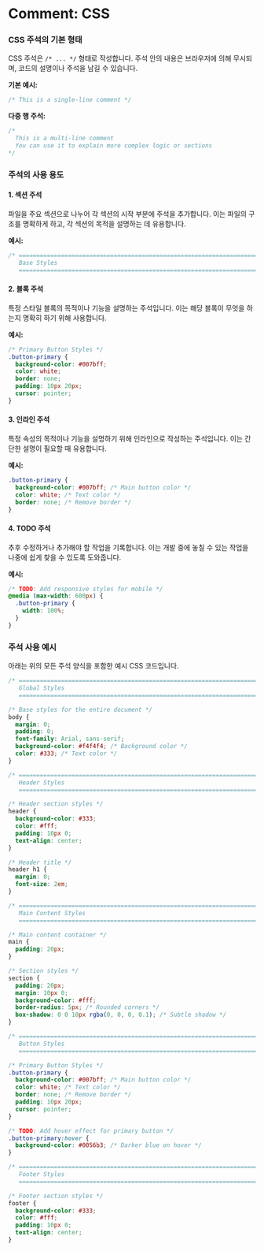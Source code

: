 # Comment: CSS

### CSS 주석의 기본 형태

CSS 주석은 `/* ... */` 형태로 작성합니다. 주석 안의 내용은 브라우저에 의해 무시되며, 코드의 설명이나 주석을 남길 수 있습니다.

**기본 예시:**
```css
/* This is a single-line comment */
```

**다중 행 주석:**
```css
/*
  This is a multi-line comment
  You can use it to explain more complex logic or sections
*/
```

### 주석의 사용 용도

#### 1. 섹션 주석

파일을 주요 섹션으로 나누어 각 섹션의 시작 부분에 주석을 추가합니다. 이는 파일의 구조를 명확하게 하고, 각 섹션의 목적을 설명하는 데 유용합니다.

**예시:**
```css
/* ==========================================================================
   Base Styles
   ========================================================================== */
```

#### 2. 블록 주석

특정 스타일 블록의 목적이나 기능을 설명하는 주석입니다. 이는 해당 블록이 무엇을 하는지 명확히 하기 위해 사용합니다.

**예시:**
```css
/* Primary Button Styles */
.button-primary {
  background-color: #007bff;
  color: white;
  border: none;
  padding: 10px 20px;
  cursor: pointer;
}
```

#### 3. 인라인 주석

특정 속성의 목적이나 기능을 설명하기 위해 인라인으로 작성하는 주석입니다. 이는 간단한 설명이 필요할 때 유용합니다.

**예시:**
```css
.button-primary {
  background-color: #007bff; /* Main button color */
  color: white; /* Text color */
  border: none; /* Remove border */
}
```

#### 4. TODO 주석

추후 수정하거나 추가해야 할 작업을 기록합니다. 이는 개발 중에 놓칠 수 있는 작업을 나중에 쉽게 찾을 수 있도록 도와줍니다.

**예시:**
```css
/* TODO: Add responsive styles for mobile */
@media (max-width: 600px) {
  .button-primary {
    width: 100%;
  }
}
```

### 주석 사용 예시

아래는 위의 모든 주석 양식을 포함한 예시 CSS 코드입니다.

```css
/* ==========================================================================
   Global Styles
   ========================================================================== */

/* Base styles for the entire document */
body {
  margin: 0;
  padding: 0;
  font-family: Arial, sans-serif;
  background-color: #f4f4f4; /* Background color */
  color: #333; /* Text color */
}

/* ==========================================================================
   Header Styles
   ========================================================================== */

/* Header section styles */
header {
  background-color: #333;
  color: #fff;
  padding: 10px 0;
  text-align: center;
}

/* Header title */
header h1 {
  margin: 0;
  font-size: 2em;
}

/* ==========================================================================
   Main Content Styles
   ========================================================================== */

/* Main content container */
main {
  padding: 20px;
}

/* Section styles */
section {
  padding: 20px;
  margin: 10px 0;
  background-color: #fff;
  border-radius: 5px; /* Rounded corners */
  box-shadow: 0 0 10px rgba(0, 0, 0, 0.1); /* Subtle shadow */
}

/* ==========================================================================
   Button Styles
   ========================================================================== */

/* Primary Button Styles */
.button-primary {
  background-color: #007bff; /* Main button color */
  color: white; /* Text color */
  border: none; /* Remove border */
  padding: 10px 20px;
  cursor: pointer;
}

/* TODO: Add hover effect for primary button */
.button-primary:hover {
  background-color: #0056b3; /* Darker blue on hover */
}

/* ==========================================================================
   Footer Styles
   ========================================================================== */

/* Footer section styles */
footer {
  background-color: #333;
  color: #fff;
  padding: 10px 0;
  text-align: center;
}
```
